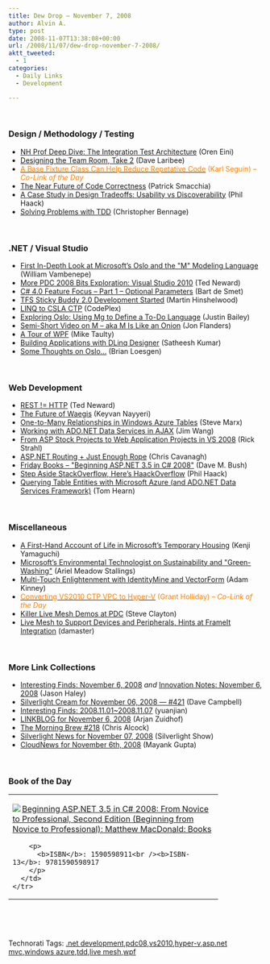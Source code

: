 ```yaml
---
title: Dew Drop – November 7, 2008
author: Alvin A.
type: post
date: 2008-11-07T13:38:08+00:00
url: /2008/11/07/dew-drop-november-7-2008/
aktt_tweeted:
  - 1
categories:
  - Daily Links
  - Development

---
```

&#160;

### Design / Methodology / Testing

  * <a target="_blank" href="http://ayende.com/Blog/archive/2008/11/06/nh-prof-deep-dive-the-integration-test-architecture.aspx">NH Prof Deep Dive: The Integration Test Architecture</a> (Oren Eini)
  * <a target="_blank" href="http://codebetter.com/blogs/david_laribee/archive/2008/11/06/designing-the-team-room-take-2.aspx">Designing the Team Room, Take 2</a> (Dave Laribee)
  * <a target="_blank" href="http://codebetter.com/blogs/karlseguin/archive/2008/11/06/a-base-fixture-class-can-help-reduce-repetitive-code.aspx"><font color="#ff8000">A Base Fixture Class Can Help Reduce Repetative Code</font></a> <font color="#ff8000">(Karl Seguin)<em> – Co-Link of the Day</em></font>
  * <a target="_blank" href="http://codebetter.com/blogs/patricksmacchia/archive/2008/11/06/the-near-future-of-code-correctness.aspx">The Near Future of Code Correctness</a> (Patrick Smacchia)
  * <a target="_blank" href="http://haacked.com/archive/2008/11/06/usability-vs-discoverability.aspx">A Case Study in Design Tradeoffs: Usability vs Discoverability</a> (Phil Haack)
  * <a target="_blank" href="http://devlicio.us/blogs/christopher_bennage/archive/2008/11/06/solving-problems-with-tdd.aspx">Solving Problems with TDD</a> (Christopher Bennage)

&#160;

### .NET / Visual Studio

  * <a target="_blank" href="http://dotnet.dzone.com/news/first-in-depth-look-at-microso">First In-Depth Look at Microsoft&#8217;s Oslo and the "M" Modeling Language</a> (William Vambenepe)
  * <a target="_blank" href="http://dotnet.dzone.com/news/more-pdc-2008-bits-exploration">More PDC 2008 Bits Exploration: Visual Studio 2010</a> (Ted Neward)
  * <a target="_blank" href="http://dotnet.dzone.com/news/c-40-feature-focus-part-1-opti">C# 4.0 Feature Focus &#8211; Part 1 &#8211; Optional Parameters</a> (Bart de Smet)
  * <a target="_blank" href="http://blog.hinshelwood.com/archive/2008/11/06/tfs-sticky-buddy-2.0-development-startedhellip.aspx">TFS Sticky Buddy 2.0 Development Started</a> (Martin Hinshelwood)
  * <a target="_blank" href="http://www.codeplex.com/LinqToCsla/Release/ProjectReleases.aspx?ReleaseId=19090">LINQ to CSLA CTP</a> (CodePlex)
  * <a target="_blank" href="http://blog.codeslower.com/2008/11/Exploring-Oslo-Using-Mg-to-Define-a-To-Do-Language">Exploring Oslo: Using Mg to Define a To-Do Language</a> (Justin Bailey)
  * <a target="_blank" href="http://www.pluralsight.com/community/blogs/jfland/archive/2008/11/04/semi-short-video-on-m-aka-m-is-like-an-onion.aspx">Semi-Short Video on M &#8211; aka M Is Like an Onion</a> (Jon Flanders)
  * <a target="_blank" href="http://mtaulty.com/CommunityServer/blogs/mike_taultys_blog/archive/2008/11/06/10880.aspx">A Tour of WPF</a> (Mike Taulty)
  * <a target="_blank" href="http://www.silverlightshow.net/news/Silverlight-News-for-November-07-2008.aspx">Building Applications with DLinq Designer</a> (Satheesh Kumar)
  * <a target="_blank" href="http://geekswithblogs.net/bloesgen/archive/2008/11/06/126835.aspx">Some Thoughts on Oslo&#8230;</a> (Brian Loesgen)

&#160;

### Web Development

  * <a target="_blank" href="http://blogs.tedneward.com/2008/11/07/REST+HTTP.aspx">REST != HTTP</a> (Ted Neward)
  * <a target="_blank" href="http://nayyeri.net/blog/the-future-of-waegis/">The Future of Waegis</a> (Keyvan Nayyeri)
  * <a target="_blank" href="http://blog.smarx.com/posts/one-to-many-relationships-in-windows-azure-tables">One-to-Many Relationships in Windows Azure Tables</a> (Steve Marx)
  * <a target="_blank" href="http://weblogs.asp.net/jimwang/archive/2008/11/05/working-with-ado-net-data-services-in-ajax.aspx">Working with ADO.NET Data Services in AJAX</a> (Jim Wang)
  * <a target="_blank" href="http://west-wind.com/weblog/posts/533644.aspx">From ASP Stock Projects to Web Application Projects in VS 2008</a> (Rick Strahl)
  * <a target="_blank" href="http://chriscavanagh.wordpress.com/2008/11/06/aspnet-routing-just-enough-rope/">ASP.NET Routing + Just Enough Rope</a> (Chris Cavanagh)
  * <a target="_blank" href="http://blog.dmbcllc.com/2008/11/07/friday-books-beginning-aspnet-35-in-c-2008/">Friday Books &#8211; "Beginning ASP.NET 3.5 in C# 2008"</a> (Dave M. Bush)
  * <a target="_blank" href="http://haacked.com/archive/2008/11/07/haackoverflow-vs-stackoverflow.aspx">Step Aside StackOverflow, Here&#8217;s HaackOverflow</a> (Phil Haack)
  * <a target="_blank" href="http://www.nerdyhearn.com/blog.php?id=87">Querying Table Entities with Microsoft Azure (and ADO.NET Data Services Framework)</a> (Tom Hearn)

&#160;

### Miscellaneous

  * <a target="_blank" href="http://blogs.msdn.com/jobsblog/archive/2008/11/06/a-first-hand-account-of-life-in-microsoft-s-temporary-housing.aspx">A First-Hand Account of Life in Microsoft&#8217;s Temporary Housing</a> (Kenji Yamaguchi)
  * <a target="_blank" href="http://www.microspotting.com/2008/11/environmental-technologist">Microsoft&#8217;s Environmental Technologist on Sustainability and "Green-Washing"</a> (Ariel Meadow Stallings)
  * <a target="_blank" href="http://adamkinney.com/blog/377/default.aspx">Multi-Touch Enlightenment with IdentityMine and VectorForm</a> (Adam Kinney)
  * <a target="_blank" href="http://blogs.msdn.com/granth/archive/2008/11/03/converting-vs2010-ctp-to-hyper-v.aspx"><font color="#ff8000">Converting VS2010 CTP VPC to Hyper-V</font></a> <font color="#ff8000">(Grant Holliday)<em> – Co-Link of the Day</em></font>
  * <a target="_blank" href="http://blogs.msdn.com/stevecla01/archive/2008/11/07/killer-live-mesh-demos-at-pdc.aspx">Killer Live Mesh Demos at PDC</a> (Steve Clayton)
  * <a target="_blank" href="http://feedproxy.google.com/~r/liveside/~3/VJEakqfWSFM/live-mesh-to-support-devices-and-peripherals-hints-at-frameit-integration.aspx">Live Mesh to Support Devices and Peripherals, Hints at FrameIt Integration</a> (damaster)

&#160;

### More Link Collections

  * <a target="_blank" href="http://jasonhaley.com/blog/archive/2008/11/06/142455.aspx">Interesting Finds: November 6, 2008</a>&#160;_and_&#160;<a target="_blank" href="http://jasonhaley.com/blog/archive/2008/11/06/142456.aspx">Innovation Notes: November 6, 2008</a> (Jason Haley)
  * <a target="_blank" href="http://geekswithblogs.net/WynApseTechnicalMusings/archive/2008/11/06/126747.aspx">Silverlight Cream for November 06, 2008 &#8212; #421</a> (Dave Campbell)
  * <a target="_blank" href="http://weblogs.asp.net/yuanjian/archive/2008/11/06/interesting-finds-2008-11-01-2008-11-07.aspx">Interesting Finds: 2008.11.01~2008.11.07</a> (yuanjian)
  * <a target="_blank" href="http://www.arjansworld.com/2008/11/06/linkblog-for-november-6-2008/">LINKBLOG for November 6, 2008</a> (Arjan Zuidhof)
  * <a target="_blank" href="http://blog.cwa.me.uk/2008/11/07/the-morning-brew-218/">The Morning Brew #218</a> (Chris Alcock)
  * <a target="_blank" href="http://www.silverlightshow.net/news/Silverlight-News-for-November-07-2008.aspx">Silverlight News for November 07, 2008</a> (Silverlight Show)
  * <a target="_blank" href="http://www.cloudave.com/link/cloudnews-for-november-6th-2008">CloudNews for November 6th, 2008</a> (Mayank Gupta)

&#160;

### Book of the Day

<div style="padding-bottom: 0px; margin: 0px; padding-left: 0px; padding-right: 0px; display: inline; float: none; padding-top: 0px" id="scid:7dc1bd33-94bd-46fd-a20b-0131235bcd47:90c92fcd-4f9a-4ffc-91c5-ef0b64b282bf" class="wlWriterEditableSmartContent">
  <table cellspacing="0" cellpadding="2" width="400" border="0" unselectable="on">
    <tr>
      <td valign="top" width="400">
        <p>
          <a title="Beginning ASP.NET 3.5 in C# 2008: From Novice to Professional, Second Edition (Beginning from Novice to Professional): Matthew MacDonald: Books" href="http://www.amazon.com/exec/obidos/ASIN/1590598911/alvinashcraft-20"><img data-recalc-dims="1" decoding="async" src="https://i0.wp.com/images.amazon.com/images/P/1590598911.01.MZZZZZZZ.jpg?w=660" border="0" align="left" style="float:left" />Beginning ASP.NET 3.5 in C# 2008: From Novice to Professional, Second Edition (Beginning from Novice to Professional): Matthew MacDonald: Books</a>
        </p>
        
        <p>
          <b>ISBN</b>: 1590598911<br /><b>ISBN-13</b>: 9781590598917
        </p>
      </td>
    </tr>
  </table>
</div>

&#160;

<div style="padding-bottom: 0px; margin: 0px; padding-left: 0px; padding-right: 0px; display: inline; float: none; padding-top: 0px" id="scid:C16BAC14-9A3D-4c50-9394-FBFEF7A93539:70bf541a-5e78-44fe-aba6-0b24b782e2a8" class="wlWriterEditableSmartContent">
  <!--dotnetkickit-->
</div>

&#160;

<div style="padding-bottom: 0px; margin: 0px; padding-left: 0px; padding-right: 0px; display: inline; float: none; padding-top: 0px" id="scid:0767317B-992E-4b12-91E0-4F059A8CECA8:7f499d4c-a370-444e-ab8d-186904b85aac" class="wlWriterEditableSmartContent">
  Technorati Tags: <a href="http://technorati.com/tags/.net+development" rel="tag">.net development</a>,<a href="http://technorati.com/tags/pdc08" rel="tag">pdc08</a>,<a href="http://technorati.com/tags/vs2010" rel="tag">vs2010</a>,<a href="http://technorati.com/tags/hyper-v" rel="tag">hyper-v</a>,<a href="http://technorati.com/tags/asp.net+mvc" rel="tag">asp.net mvc</a>,<a href="http://technorati.com/tags/windows+azure" rel="tag">windows azure</a>,<a href="http://technorati.com/tags/tdd" rel="tag">tdd</a>,<a href="http://technorati.com/tags/live+mesh" rel="tag">live mesh</a>,<a href="http://technorati.com/tags/wpf" rel="tag">wpf</a>
</div>
